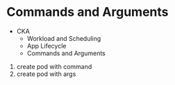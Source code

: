 # Commands and Arguments

 - CKA
    - Workload and Scheduling
    - App Lifecycle
    - Commands and Arguments

1. create pod with command 
2. create pod with args